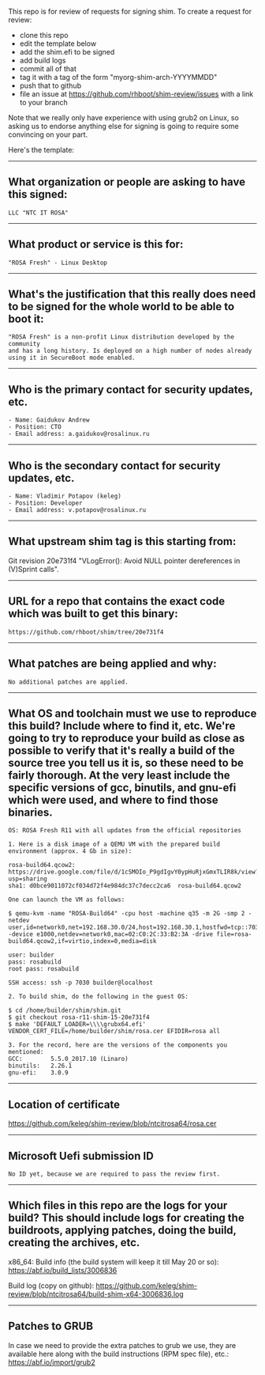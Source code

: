 This repo is for review of requests for signing shim.  To create a request for review:

- clone this repo
- edit the template below
- add the shim.efi to be signed
- add build logs
- commit all of that
- tag it with a tag of the form "myorg-shim-arch-YYYYMMDD"
- push that to github
- file an issue at https://github.com/rhboot/shim-review/issues with a link to your branch

Note that we really only have experience with using grub2 on Linux, so asking
us to endorse anything else for signing is going to require some convincing on
your part.

Here's the template:

-------------------------------------------------------------------------------
What organization or people are asking to have this signed:
-------------------------------------------------------------------------------
``` no-highlight
LLC "NTC IT ROSA"
```

-------------------------------------------------------------------------------
What product or service is this for:
-------------------------------------------------------------------------------
``` no-highlight
"ROSA Fresh" - Linux Desktop
```

-------------------------------------------------------------------------------
What's the justification that this really does need to be signed for the whole world to be able to boot it:
-------------------------------------------------------------------------------
``` no-highlight
"ROSA Fresh" is a non-profit Linux distribution developed by the community
and has a long history. Is deployed on a high number of nodes already using it in SecureBoot mode enabled.
```

-------------------------------------------------------------------------------
Who is the primary contact for security updates, etc.
-------------------------------------------------------------------------------
``` no-highlight
- Name: Gaidukov Andrew
- Position: CTO
- Email address: a.gaidukov@rosalinux.ru
```

-------------------------------------------------------------------------------
Who is the secondary contact for security updates, etc.
-------------------------------------------------------------------------------
``` no-highlight
- Name: Vladimir Potapov (keleg)
- Position: Developer
- Email address: v.potapov@rosalinux.ru
```

-------------------------------------------------------------------------------
What upstream shim tag is this starting from:
-------------------------------------------------------------------------------
Git revision 20e731f4 "VLogError(): Avoid NULL pointer dereferences in (V)Sprint calls".

-------------------------------------------------------------------------------
URL for a repo that contains the exact code which was built to get this binary:
-------------------------------------------------------------------------------
``` no-highlight
https://github.com/rhboot/shim/tree/20e731f4
```

-------------------------------------------------------------------------------
What patches are being applied and why:
-------------------------------------------------------------------------------
``` no-highlight
No additional patches are applied.
```

-------------------------------------------------------------------------------
What OS and toolchain must we use to reproduce this build?  Include where to find it, etc.  We're going to try to reproduce your build as close as possible to verify that it's really a build of the source tree you tell us it is, so these need to be fairly thorough. At the very least include the specific versions of gcc, binutils, and gnu-efi which were used, and where to find those binaries.
-------------------------------------------------------------------------------
``` no-highlight
OS: ROSA Fresh R11 with all updates from the official repositories

1. Here is a disk image of a QEMU VM with the prepared build environment (approx. 4 Gb in size):

rosa-build64.qcow2:
https://drive.google.com/file/d/1cSMOIo_P9gdIgvY0ypHuRjxGmxTLIR8k/view?usp=sharing
sha1: d0bce9011072cf034d72f4e984dc37c7decc2ca6  rosa-build64.qcow2

One can launch the VM as follows:

$ qemu-kvm -name "ROSA-Build64" -cpu host -machine q35 -m 2G -smp 2 -netdev user,id=network0,net=192.168.30.0/24,host=192.168.30.1,hostfwd=tcp::7030-:22 -device e1000,netdev=network0,mac=02:C0:2C:33:B2:3A -drive file=rosa-build64.qcow2,if=virtio,index=0,media=disk

user: builder
pass: rosabuild
root pass: rosabuild

SSH access: ssh -p 7030 builder@localhost

2. To build shim, do the following in the guest OS:

$ cd /home/builder/shim/shim.git
$ git checkout rosa-r11-shim-15-20e731f4
$ make 'DEFAULT_LOADER=\\\\grubx64.efi' VENDOR_CERT_FILE=/home/builder/shim/rosa.cer EFIDIR=rosa all

3. For the record, here are the versions of the components you mentioned:
GCC:        5.5.0_2017.10 (Linaro)
binutils:   2.26.1
gnu-efi:    3.0.9
```
-------------------------------------------------------------------------------
Location of certificate
-------------------------------------------------------------------------------
https://github.com/keleg/shim-review/blob/ntcitrosa64/rosa.cer

-------------------------------------------------------------------------------
Microsoft Uefi submission ID
-------------------------------------------------------------------------------
``` no-highlight
No ID yet, because we are required to pass the review first.
```
-------------------------------------------------------------------------------
Which files in this repo are the logs for your build?   This should include logs for creating the buildroots, applying patches, doing the build, creating the archives, etc.
-------------------------------------------------------------------------------
x86_64:
Build info (the build system will keep it till May 20 or so): https://abf.io/build_lists/3006836

Build log (copy on github): https://github.com/keleg/shim-review/blob/ntcitrosa64/build-shim-x64-3006836.log

-------------------------------------------------------------------------------
Patches to GRUB
-------------------------------------------------------------------------------
In case we need to provide the extra patches to grub we use, they are available
here along with the build instructions (RPM spec file), etc.:
https://abf.io/import/grub2

